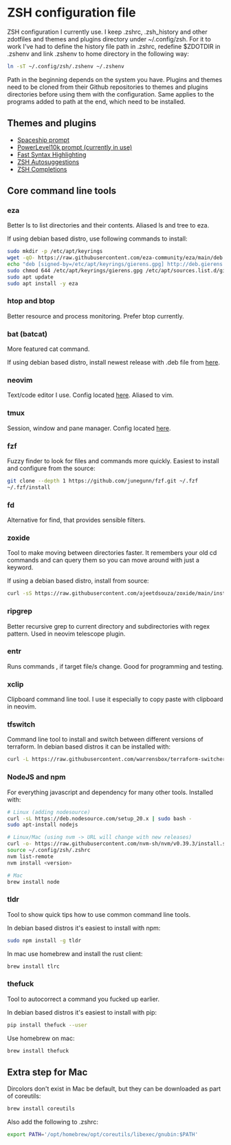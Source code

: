 # ZSH configuration file

ZSH configuration I currently use. I keep .zshrc, .zsh_history and other zdotfiles and themes and plugins directory under ~/.config/zsh. For it to work I've had to define the history file path in .zshrc, redefine $ZDOTDIR in .zshenv and link .zshenv to home directory in the following way:

```bash
ln -sT ~/.config/zsh/.zshenv ~/.zshenv
```

Path in the beginning depends on the system you have. Plugins and themes need to be cloned from their Github repositories to themes and plugins directories before using them with the configuration. Same applies to the programs added to path at the end, which need to be installed.

## Themes and plugins

- [Spaceship prompt](https://github.com/spaceship-prompt/spaceship-prompt)
- [PowerLevel10k prompt (currently in use)](https://github.com/romkatv/powerlevel10k)
- [Fast Syntax Highlighting](https://github.com/zdharma-continuum/fast-syntax-highlighting)
- [ZSH Autosuggestions](https://github.com/zsh-users/zsh-autosuggestions)
- [ZSH Completions](https://github.com/zsh-users/zsh-completions)

## Core command line tools

### eza

Better ls to list directories and their contents. Aliased ls and tree to eza.

If using debian based distro, use following commands to install:

```bash
sudo mkdir -p /etc/apt/keyrings
wget -qO- https://raw.githubusercontent.com/eza-community/eza/main/deb.asc | sudo gpg --dearmor -o /etc/apt/keyrings/gierens.gpg
echo "deb [signed-by=/etc/apt/keyrings/gierens.gpg] http://deb.gierens.de stable main" | sudo tee /etc/apt/sources.list.d/gierens.list
sudo chmod 644 /etc/apt/keyrings/gierens.gpg /etc/apt/sources.list.d/gierens.list
sudo apt update
sudo apt install -y eza
```

### htop and btop

Better resource and process monitoring. Prefer btop currently.

### bat (batcat)

More featured cat command.

If using debian based distro, install newest release with .deb file from [here](https://github.com/sharkdp/bat/releases).

### neovim

Text/code editor I use. Config located [here](https://github.com/Aapok0/nvim). Aliased to vim.

### tmux

Session, window and pane manager. Config located [here](https://github.com/Aapok0/tmux).

### fzf

Fuzzy finder to look for files and commands more quickly. Easiest to install and configure from the source:

```bash
git clone --depth 1 https://github.com/junegunn/fzf.git ~/.fzf
~/.fzf/install
```

### fd

Alternative for find, that provides sensible filters.

### zoxide

Tool to make moving between directories faster. It remembers your old cd commands and can query them so you can move around with just a keyword.

If using a debian based distro, install from source:

```bash
curl -sS https://raw.githubusercontent.com/ajeetdsouza/zoxide/main/install.sh | bash
```

### ripgrep

Better recursive grep to current directory and subdirectories with regex pattern. Used in neovim telescope plugin.

### entr

Runs commands , if target file/s change. Good for programming and testing.

### xclip

Clipboard command line tool. I use it especially to copy paste with clipboard in neovim.

### tfswitch

Command line tool to install and switch between different versions of terraform. In debian based distros it can be installed with:

```bash
curl -L https://raw.githubusercontent.com/warrensbox/terraform-switcher/release/install.sh | bash
```

### NodeJS and npm

For everything javascript and dependency for many other tools. Installed with:

```bash
# Linux (adding nodesource)
curl -sL https://deb.nodesource.com/setup_20.x | sudo bash -
sudo apt-install nodejs

# Linux/Mac (using nvm -> URL will change with new releases)
curl -o- https://raw.githubusercontent.com/nvm-sh/nvm/v0.39.3/install.sh | bash
source ~/.config/zsh/.zshrc
nvm list-remote
nvm install <version>

# Mac
brew install node
```

### tldr

Tool to show quick tips how to use common command line tools.

In debian based distros it's easiest to install with npm:

```bash
sudo npm install -g tldr
```

In mac use homebrew and install the rust client:

```bash
brew install tlrc
```

### thefuck

Tool to autocorrect a command you fucked up earlier.

In debian based distros it's easiest to install with pip:

```bash
pip install thefuck --user
```

Use homebrew on mac:

```bash
brew install thefuck
```

## Extra step for Mac

Dircolors don't exist in Mac be default, but they can be downloaded as part of coreutils:

```bash
brew install coreutils
```

Also add the following to .zshrc:

```bash
export PATH='/opt/homebrew/opt/coreutils/libexec/gnubin:$PATH'
```
